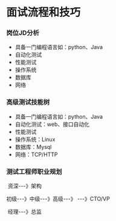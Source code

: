 # 面试流程和技巧

### 岗位JD分析

+ 具备一门编程语言如：python、Java
+ 自动化测试
+ 性能测试
+ 操作系统
+ 数据库
+ 网络

### 高级测试技能树

+ 具备一门编程语言如：python、Java
+ 自动化测试：web、接口自动化
+ 性能测试
+ 操作系统：Linux
+ 数据库：Mysql
+ 网络：TCP/HTTP



### 测试工程师职业规划

​                                             资深---》架构

初级---》中级---》高级---》                      ---》CTO/VP

​                                             经理---》总监